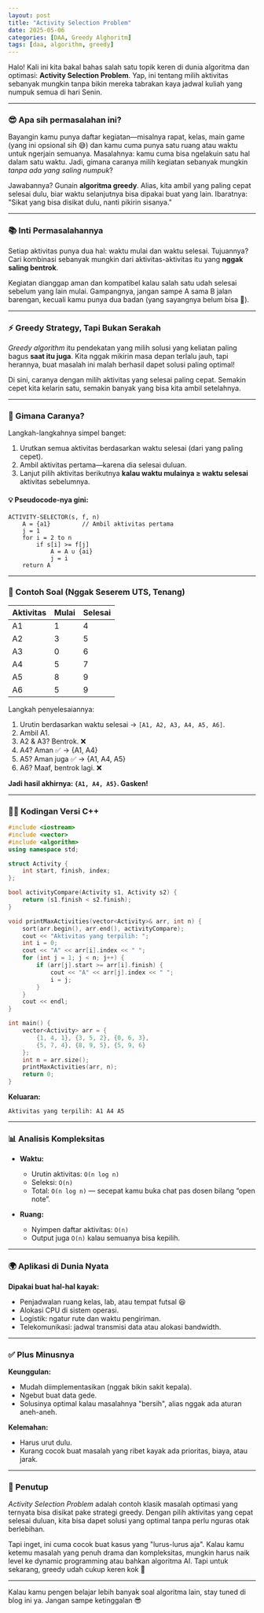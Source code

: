 ```yaml
---
layout: post
title: "Activity Selection Problem"
date: 2025-05-06
categories: [DAA, Greedy Alghoritm]
tags: [daa, algorithm, greedy]
---
```


Halo! Kali ini kita bakal bahas salah satu topik keren di dunia algoritma dan optimasi: **Activity Selection Problem**. Yap, ini tentang milih aktivitas sebanyak mungkin tanpa bikin mereka tabrakan kaya jadwal kuliah yang numpuk semua di hari Senin.

---

### 😎 Apa sih permasalahan ini?

Bayangin kamu punya daftar kegiatan—misalnya rapat, kelas, main game (yang ini opsional sih 😅) dan kamu cuma punya satu ruang atau waktu untuk ngerjain semuanya. Masalahnya: kamu cuma bisa ngelakuin satu hal dalam satu waktu. Jadi, gimana caranya milih kegiatan sebanyak mungkin *tanpa ada yang saling numpuk*?

Jawabannya? Gunain **algoritma greedy**. Alias, kita ambil yang paling cepat selesai dulu, biar waktu selanjutnya bisa dipakai buat yang lain. Ibaratnya: "Sikat yang bisa disikat dulu, nanti pikirin sisanya."

---

### 📚 Inti Permasalahannya

Setiap aktivitas punya dua hal: waktu mulai dan waktu selesai. Tujuannya? Cari kombinasi sebanyak mungkin dari aktivitas-aktivitas itu yang **nggak saling bentrok**.

Kegiatan dianggap aman dan kompatibel kalau salah satu udah selesai sebelum yang lain mulai. Gampangnya, jangan sampe A sama B jalan barengan, kecuali kamu punya dua badan (yang sayangnya belum bisa 🤖).

---

### ⚡ Greedy Strategy, Tapi Bukan Serakah

*Greedy algorithm* itu pendekatan yang milih solusi yang keliatan paling bagus **saat itu juga**. Kita nggak mikirin masa depan terlalu jauh, tapi herannya, buat masalah ini malah berhasil dapet solusi paling optimal!

Di sini, caranya dengan milih aktivitas yang selesai paling cepat. Semakin cepet kita kelarin satu, semakin banyak yang bisa kita ambil setelahnya.

---

### 🔁 Gimana Caranya?

Langkah-langkahnya simpel banget:

1. Urutkan semua aktivitas berdasarkan waktu selesai (dari yang paling cepet).
2. Ambil aktivitas pertama—karena dia selesai duluan.
3. Lanjut pilih aktivitas berikutnya **kalau waktu mulainya ≥ waktu selesai** aktivitas sebelumnya.

#### 💡 Pseudocode-nya gini:

```text
ACTIVITY-SELECTOR(s, f, n)
    A = {a1}         // Ambil aktivitas pertama
    j = 1
    for i = 2 to n
        if s[i] >= f[j]
            A = A ∪ {ai}
            j = i
    return A
```

---

### 🧪 Contoh Soal (Nggak Seserem UTS, Tenang)

| Aktivitas | Mulai | Selesai |
|-----------|-------|---------|
| A1        | 1     | 4       |
| A2        | 3     | 5       |
| A3        | 0     | 6       |
| A4        | 5     | 7       |
| A5        | 8     | 9       |
| A6        | 5     | 9       |

Langkah penyelesaiannya:

1. Urutin berdasarkan waktu selesai → `[A1, A2, A3, A4, A5, A6]`.
2. Ambil A1.
3. A2 & A3? Bentrok. ❌
4. A4? Aman ✅ → {A1, A4}
5. A5? Aman juga ✅ → {A1, A4, A5}
6. A6? Maaf, bentrok lagi. ❌

**Jadi hasil akhirnya: `{A1, A4, A5}`. Gasken!**

---

### 🧑‍💻 Kodingan Versi C++

```cpp
#include <iostream>
#include <vector>
#include <algorithm>
using namespace std;

struct Activity {
    int start, finish, index;
};

bool activityCompare(Activity s1, Activity s2) {
    return (s1.finish < s2.finish);
}

void printMaxActivities(vector<Activity>& arr, int n) {
    sort(arr.begin(), arr.end(), activityCompare);
    cout << "Aktivitas yang terpilih: ";
    int i = 0;
    cout << "A" << arr[i].index << " ";
    for (int j = 1; j < n; j++) {
        if (arr[j].start >= arr[i].finish) {
            cout << "A" << arr[j].index << " ";
            i = j;
        }
    }
    cout << endl;
}

int main() {
    vector<Activity> arr = {
        {1, 4, 1}, {3, 5, 2}, {0, 6, 3},
        {5, 7, 4}, {8, 9, 5}, {5, 9, 6}
    };
    int n = arr.size();
    printMaxActivities(arr, n);
    return 0;
}
```

**Keluaran:**
```
Aktivitas yang terpilih: A1 A4 A5
```

---

### 📊 Analisis Kompleksitas

- **Waktu:**
  - Urutin aktivitas: `O(n log n)`
  - Seleksi: `O(n)`
  - Total: `O(n log n)` — secepat kamu buka chat pas dosen bilang “open note”.

- **Ruang:**
  - Nyimpen daftar aktivitas: `O(n)`
  - Output juga `O(n)` kalau semuanya bisa kepilih.

---

### 🌍 Aplikasi di Dunia Nyata

**Dipakai buat hal-hal kayak:**
- Penjadwalan ruang kelas, lab, atau tempat futsal 😆
- Alokasi CPU di sistem operasi.
- Logistik: ngatur rute dan waktu pengiriman.
- Telekomunikasi: jadwal transmisi data atau alokasi bandwidth.

---

### ✅ Plus Minusnya

**Keunggulan:**
- Mudah diimplementasikan (nggak bikin sakit kepala).
- Ngebut buat data gede.
- Solusinya optimal kalau masalahnya "bersih", alias nggak ada aturan aneh-aneh.

**Kelemahan:**
- Harus urut dulu.
- Kurang cocok buat masalah yang ribet kayak ada prioritas, biaya, atau jarak.

---

### 🎯 Penutup

*Activity Selection Problem* adalah contoh klasik masalah optimasi yang ternyata bisa disikat pake strategi greedy. Dengan pilih aktivitas yang cepat selesai duluan, kita bisa dapet solusi yang optimal tanpa perlu nguras otak berlebihan.

Tapi inget, ini cuma cocok buat kasus yang "lurus-lurus aja". Kalau kamu ketemu masalah yang penuh drama dan kompleksitas, mungkin harus naik level ke dynamic programming atau bahkan algoritma AI. Tapi untuk sekarang, greedy udah cukup keren kok 🚀

---

Kalau kamu pengen belajar lebih banyak soal algoritma lain, stay tuned di blog ini ya. Jangan sampe ketinggalan 😎
